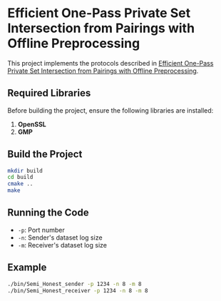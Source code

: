 # Efficient One-Pass Private Set Intersection from Pairings with Offline Preprocessing
This project implements the protocols described in [Efficient One-Pass Private Set Intersection from Pairings with Offline Preprocessing](https://esorics2025.sciencesconf.org/).

## Required Libraries
Before building the project, ensure the following libraries are installed:

1. **OpenSSL**
2. **GMP**

## Build the Project

```bash
mkdir build
cd build
cmake ..
make
```

## Running the Code
- `-p`: Port number
- `-n`: Sender's dataset log size
- `-m`: Receiver's dataset log size

## Example
``` bash
./bin/Semi_Honest_sender -p 1234 -n 8 -m 8
./bin/Semi_Honest_receiver -p 1234 -n 8 -m 8
```
